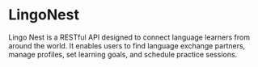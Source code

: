 # LingoNest
Lingo Nest is a RESTful API designed to connect language learners from around the world. It enables users to find language exchange partners, manage profiles, set learning goals, and schedule practice sessions.
